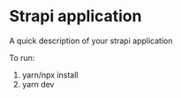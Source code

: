 # Strapi application

A quick description of your strapi application

To run:
1. yarn/npx install
2. yarn dev
